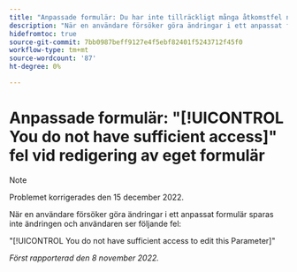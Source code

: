 ```yaml
---
title: "Anpassade formulär: Du har inte tillräckligt många åtkomstfel när du redigerar det anpassade formuläret"
description: "När en användare försöker göra ändringar i ett anpassat formulär sparas inte ändringen och användaren ser felet: Du har inte tillräcklig behörighet för att redigera den här parametern"
hidefromtoc: true
source-git-commit: 7bb0987beff9127e4f5ebf82401f5243712f45f0
workflow-type: tm+mt
source-wordcount: '87'
ht-degree: 0%

---
```



# Anpassade formulär: &quot;[!UICONTROL You do not have sufficient access]&quot; fel vid redigering av eget formulär

>[!NOTE]
>
>Problemet korrigerades den 15 december 2022.

När en användare försöker göra ändringar i ett anpassat formulär sparas inte ändringen och användaren ser följande fel:

&quot;[!UICONTROL You do not have sufficient access to edit this Parameter]&quot;

_Först rapporterad den 8 november 2022._


